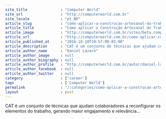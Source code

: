 ```yaml
---
site_title               : "Computer World"
site_url                 : "http://computerworld.com.br"
site_locale              : "pt_BR"
article_slug             : "como-aplicar-a-construcao-artesanal-do-trabalho-a-favor-de-analytics"
article_title            : "Como aplicar a Construção Artesanal do Trabalho a favor de Analytics?"
article_image            : "http://computerworld.com.br/sites/beta.computerworld.com.br/files/news_articles/artesanato.jpg"
article_url              : "http://computerworld.com.br/como-aplicar-construcao-artesanal-do-trabalho-favor-de-analytics"
article_published_at     : "2016-10-10T10:57:00-03:00"
article_description      : "CAT é um conjunto de técnicas que ajudam colaboradores a reconfigurar os elementos do trabalho, gerando maior engajamento e relevância..."
article_author_name      : "Daniel Lázaro"
article_author_image     : null
article_author_biography : null
article_author_profile   : "http://computerworld.com.br/autor/daniel-lazaro"
article_author_facebook  : null
article_author_twitter   : null
category                 : ['career']
tags                     : ['Computer World']
permalink                : "/:categories/como-aplicar-a-construcao-artesanal-do-trabalho-a-favor-de-analytics/"
layout                   : post
---
```


CAT é um conjunto de técnicas que ajudam colaboradores a reconfigurar os elementos do trabalho, gerando maior engajamento e relevância...
